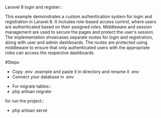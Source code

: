 Laravel 8 login and register::

This example demonstrates a custom authentication system for login and registration in Laravel 8. It includes role-based access control, where users are authenticated based on their assigned roles. Middleware and session management are used to secure the pages and protect the user's session. The implementation showcases separate routes for login and registration, along with user and admin dashboards. The routes are protected using middleware to ensure that only authenticated users with the appropriate roles can access the respective dashboards

#Steps

- Copy .env .example and paste it in directory and rename it .env
- Connect your database in .env

<!-- Commands you have to run in this project -->
- For migrate tables::
- php artisan migrate

for run the project::
- php artisan serve
